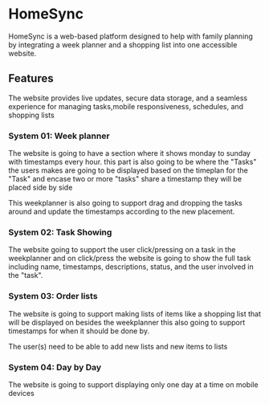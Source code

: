 # HomeSync

HomeSync is a web-based platform designed to help with family planning by integrating a week planner and a shopping list into one accessible website.

## Features
The website provides live updates, secure data storage, and a seamless experience for managing tasks,mobile responsiveness, schedules, and shopping lists
### System 01: Week planner
The website is going to have a section where it shows monday to sunday with timestamps every hour.
this part is also going to be where the "Tasks" the users makes are going to be displayed based on the timeplan for the "Task" and encase two or more "tasks" share a timestamp they will be placed side by side

This weekplanner is also going to support drag and dropping the tasks around and update the timestamps according to the new placement.

### System 02: Task Showing
The website going to support the user click/pressing on a task in the weekplanner and on click/press the website is going to show the full task including name, timestamps, descriptions, status, and the user involved in the "task".

### System 03: Order lists
The website is going to support making lists of items like a shopping list that will be displayed on besides the weekplanner this also going to support timestamps for when it should be done by.

The user(s) need to be able to add new lists and new items to lists

### System 04: Day by Day
The website is going to support displaying only one day at a time on mobile devices 


